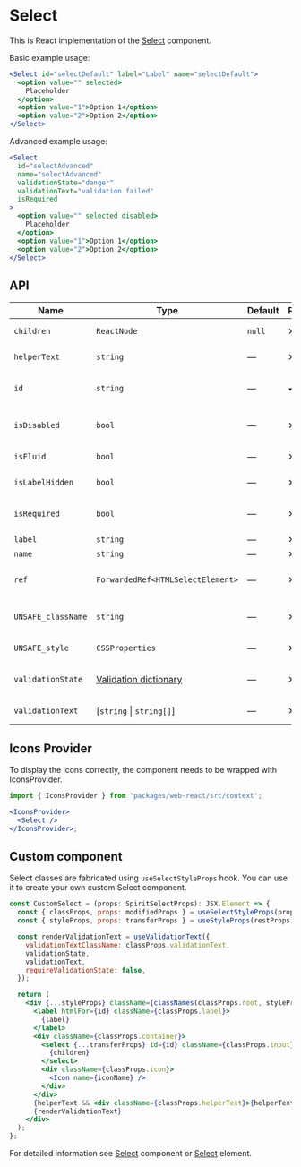 # Select

This is React implementation of the [Select][select] component.

Basic example usage:

```jsx
<Select id="selectDefault" label="Label" name="selectDefault">
  <option value="" selected>
    Placeholder
  </option>
  <option value="1">Option 1</option>
  <option value="2">Option 2</option>
</Select>
```

Advanced example usage:

```jsx
<Select
  id="selectAdvanced"
  name="selectAdvanced"
  validationState="danger"
  validationText="validation failed"
  isRequired
>
  <option value="" selected disabled>
    Placeholder
  </option>
  <option value="1">Option 1</option>
  <option value="2">Option 2</option>
</Select>
```

## API

| Name               | Type                                           | Default | Required | Description                     |
| ------------------ | ---------------------------------------------- | ------- | -------- | ------------------------------- |
| `children`         | `ReactNode`                                    | `null`  | ✕        | Content of the Select           |
| `helperText`       | `string`                                       | —       | ✕        | Custom helper text              |
| `id`               | `string`                                       | —       | ✔        | Select and label identification |
| `isDisabled`       | `bool`                                         | —       | ✕        | Whether is field disabled       |
| `isFluid`          | `bool`                                         | —       | ✕        | Whether is field is fluid       |
| `isLabelHidden`    | `bool`                                         | —       | ✕        | Whether is label hidden         |
| `isRequired`       | `bool`                                         | —       | ✕        | Whether is field required       |
| `label`            | `string`                                       | —       | ✕        | Label text                      |
| `name`             | `string`                                       | —       | ✕        | Select name                     |
| `ref`              | `ForwardedRef<HTMLSelectElement>`              | —       | ✕        | Select element reference        |
| `UNSAFE_className` | `string`                                       | —       | ✕        | Wrapper custom class name       |
| `UNSAFE_style`     | `CSSProperties`                                | —       | ✕        | Wrapper custom style            |
| `validationState`  | [Validation dictionary][dictionary-validation] | —       | ✕        | Type of validation state        |
| `validationText`   | [`string` \| `string[]`]                       | —       | ✕        | Validation text                 |

## Icons Provider

To display the icons correctly, the component needs to be wrapped with IconsProvider.

```jsx
import { IconsProvider } from 'packages/web-react/src/context';

<IconsProvider>
  <Select />
</IconsProvider>;
```

## Custom component

Select classes are fabricated using `useSelectStyleProps` hook. You can use it to create your own custom Select component.

```jsx
const CustomSelect = (props: SpiritSelectProps): JSX.Element => {
  const { classProps, props: modifiedProps } = useSelectStyleProps(props);
  const { styleProps, props: transferProps } = useStyleProps(restProps);

  const renderValidationText = useValidationText({
    validationTextClassName: classProps.validationText,
    validationState,
    validationText,
    requireValidationState: false,
  });

  return (
    <div {...styleProps} className={classNames(classProps.root, styleProps.className)}>
      <label htmlFor={id} className={classProps.label}>
        {label}
      </label>
      <div className={classProps.container}>
        <select {...transferProps} id={id} className={classProps.input} ref={ref}>
          {children}
        </select>
        <div className={classProps.icon}>
          <Icon name={iconName} />
        </div>
      </div>
      {helperText && <div className={classProps.helperText}>{helperText}</div>}
      {renderValidationText}
    </div>
  );
};
```

For detailed information see [Select][select] component or [Select][select-element] element.

[select]: https://github.com/lmc-eu/spirit-design-system/blob/main/packages/web/src/scss/components/Select/README.md
[select-element]: https://developer.mozilla.org/en-US/docs/Web/HTML/Element/select
[dictionary-validation]: https://github.com/lmc-eu/spirit-design-system/blob/main/docs/DICTIONARIES.md#validation
